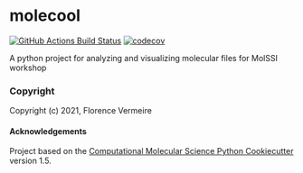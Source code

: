 molecool
==============================
[//]: # (Badges)
[![GitHub Actions Build Status](https://github.com/REPLACE_WITH_OWNER_ACCOUNT/molecool/workflows/CI/badge.svg)](https://github.com/REPLACE_WITH_OWNER_ACCOUNT/molecool/actions?query=workflow%3ACI)
[![codecov](https://codecov.io/gh/REPLACE_WITH_OWNER_ACCOUNT/molecool/branch/master/graph/badge.svg)](https://codecov.io/gh/REPLACE_WITH_OWNER_ACCOUNT/molecool/branch/master)


A python project for analyzing and visualizing molecular files for MolSSI workshop

### Copyright

Copyright (c) 2021, Florence Vermeire


#### Acknowledgements
 
Project based on the 
[Computational Molecular Science Python Cookiecutter](https://github.com/molssi/cookiecutter-cms) version 1.5.
